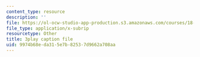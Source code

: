 ```yaml
---
content_type: resource
description: ''
file: https://ol-ocw-studio-app-production.s3.amazonaws.com/courses/18-01sc-single-variable-calculus-fall-2010/9974b68eda315e7b82537d9662a708aa_LpW6zanbSf8.vtt
file_type: application/x-subrip
resourcetype: Other
title: 3play caption file
uid: 9974b68e-da31-5e7b-8253-7d9662a708aa
---
```

